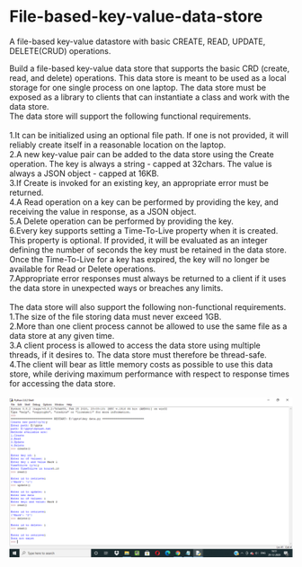 # File-based-key-value-data-store
A file-based key-value datastore with basic CREATE, READ, UPDATE, DELETE(CRUD) operations.
<br/>

Build a file-based key-value data store that supports the basic CRD (create, read, and delete) operations. This data store is meant to be used as a local storage for one single process on one laptop. The data store must be exposed as a library to clients that can instantiate a class and work with the data store.
<br/>
The data store will support the following functional requirements.
<br/><br/>
1.It can be initialized using an optional file path. If one is not provided, it will reliably create itself in a reasonable location on the laptop.
<br/>
2.A new key-value pair can be added to the data store using the Create operation. The key is always a string - capped at 32chars. The value is always a JSON object - capped at 16KB.
<br/>
3.If Create is invoked for an existing key, an appropriate error must be returned.
<br/>
4.A Read operation on a key can be performed by providing the key, and receiving the value in response, as a JSON object.
<br/>
5.A Delete operation can be performed by providing the key.
<br/>
6.Every key supports setting a Time-To-Live property when it is created. This property is optional. If provided, it will be evaluated as an integer defining the number of seconds the key must be retained in the data store. Once the Time-To-Live for a key has expired, the key will no longer be available for Read or Delete operations.
<br/>
7.Appropriate error responses must always be returned to a client if it uses the data store in unexpected ways or breaches any limits.
<br/>
<br/>
The data store will also support the following non-functional requirements.
<br/>
1.The size of the file storing data must never exceed 1GB.
<br/>
2.More than one client process cannot be allowed to use the same file as a data store at any given time.
<br/>
3.A client process is allowed to access the data store using multiple threads, if it desires to. The data store must therefore be thread-safe.
<br/>
4.The client will bear as little memory costs as possible to use this data store, while deriving maximum performance with respect to response times for accessing the data store.
<br/>
<br/>
![](CRUD.png)
